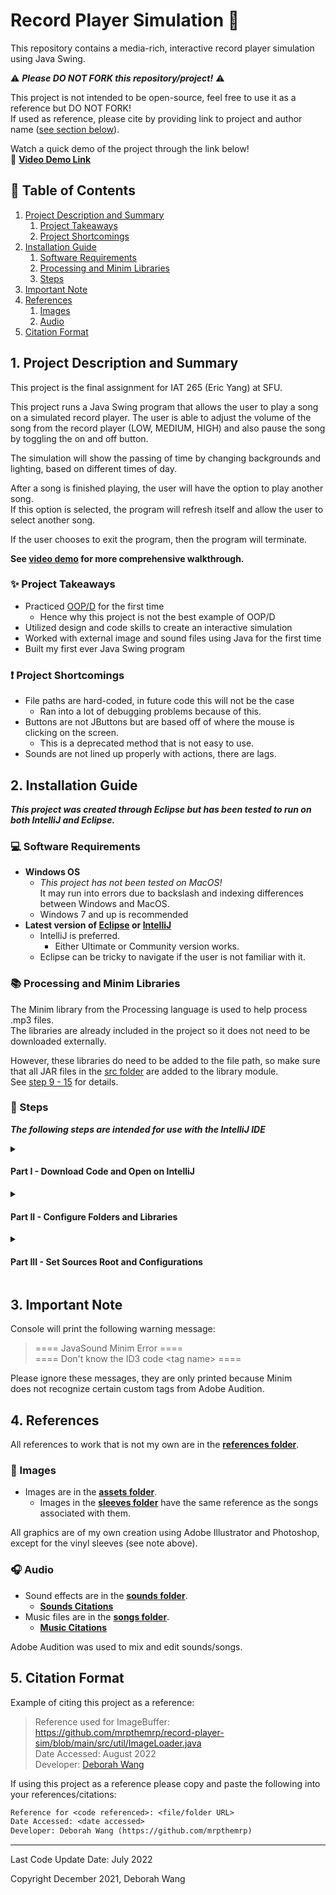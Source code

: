 # Record Player Simulation :dvd:

This repository contains a media-rich, interactive record player simulation using Java Swing.

:warning: ***Please DO NOT FORK this repository/project!*** :warning:

This project is not intended to be open-source, feel free to use it as a reference but DO NOT FORK!  
If used as reference, please cite by providing link to project and author name \([see section below](#citation-format)\).

  
Watch a quick demo of the project through the link below!  
:vhs: **[Video Demo Link](https://youtu.be/MswxSEbKJG8)**

## :bookmark_tabs: Table of Contents
1. [Project Description and Summary](#1-project-description-and-summary)
   1. [Project Takeaways](#sparkles-project-takeaways)
   2. [Project Shortcomings](#exclamation-project-shortcomings)
2. [Installation Guide](#2-installation-guide)
   1. [Software Requirements](#computer-software-requirements)
   2. [Processing and Minim Libraries](#books-processing-and-minim-libraries)
   3. [Steps](#memo-steps)
3. [Important Note](#3-important-note)
4. [References](#4-references)
    1. [Images](#art-images)
    2. [Audio](#headphones-audio)
5. [Citation Format](#5-citation-format)

## 1. Project Description and Summary

This project is the final assignment for IAT 265 \(Eric Yang\) at SFU.

This project runs a Java Swing program that allows the user to play a song on a simulated record player. The user is able to adjust the volume of the song from the record player (LOW, MEDIUM, HIGH) and also pause the song by toggling the on and off button. 

The simulation will show the passing of time by changing backgrounds and lighting, based on different times of day. 

After a song is finished playing, the user will have the option to play another song.  
If this option is selected, the program will refresh itself and allow the user to select another song.

If the user chooses to exit the program, then the program will terminate.

**See [video demo](#record-player-simulation-dvd) for more comprehensive walkthrough.**

### :sparkles: Project Takeaways

- Practiced [OOP/D](https://en.wikipedia.org/wiki/Object-oriented_programming) for the first time
    - Hence why this project is not the best example of OOP/D
- Utilized design and code skills to create an interactive simulation
- Worked with external image and sound files using Java for the first time
- Built my first ever Java Swing program

### :exclamation: Project Shortcomings

- File paths are hard-coded, in future code this will not be the case
    - Ran into a lot of debugging problems because of this.
- Buttons are not JButtons but are based off of where the mouse is clicking on the screen.
    - This is a deprecated method that is not easy to use.
- Sounds are not lined up properly with actions, there are lags.

## 2. Installation Guide
***This project was created through Eclipse but has been tested to run on both IntelliJ and Eclipse.***

### :computer: Software Requirements
- **Windows OS** 
  - *This project has not been tested on MacOS!*  
    It may run into errors due to backslash and indexing differences between Windows and MacOS.
  - Windows 7 and up is recommended
- **Latest version of [Eclipse](https://www.eclipse.org/downloads/) or [IntelliJ](https://www.jetbrains.com/idea/download/#section=windows)**
  - IntelliJ is preferred.
    - Either Ultimate or Community version works.
  - Eclipse can be tricky to navigate if the user is not familiar with it.

### :books: Processing and Minim Libraries
The Minim library from the Processing language is used to help process .mp3 files.  
The libraries are already included in the project so it does not need to be downloaded externally.

However, these libraries do need to be added to the file path, so make sure that all JAR files in the [src folder](/main/src) are added to the library module.  
See [step 9 - 15](#memo-steps) for details.

### :memo: Steps
***The following steps are intended for use with the IntelliJ IDE***

<details><summary><h4>Part I - Download Code and Open on IntelliJ</h4></summary><br>

1. Download this project as a **ZIP file**.
    - Click **'Code'** and then **'Download ZIP'**.
2. Unzip the main folder - **'record-player-sim-main'**.
    - This may take a few minutes, make sure your machine has ample space!
3. Open **IntelliJ** and select **'Open'** or 'Open Project'.
4. **Locate** where the **unzipped folder** from step 2 is on your machine. Click on the folder to open the project.
    - Click 'Trust Project' when the pop-up appears.
    - The project will now open.
</details>
<details><summary><h4>Part II - Configure Folders and Libraries</h4></summary><br>

5. Configure the SDK by **File > Project Structure > Project Settings > Project**
    - *We will set the JDK, Language Level, and Compiler output here.*
6. Select ***JDK 16***
    - It is HIGHLY important that JDK 16 is used! Project will not run otherwise.
    - JDK 16.0.2 is preferred.
7. Select **'Language Level' to be 16**
    - If language level is not 16, the project will not run.
8. Set **'Compiler output:'** to the out folder in the project folder
    - Path: **record-player-sim-main/out**
9. Go to **Libraries** which is **also under Project Settings**
10. **Click on the "+" button** to add a library
11. **Click "Java"** from the library options
12. **Add 'core.jar'** and only this one jar!
    - Path: **record-player-sim-main/src/core.jar**
13. Once the core.jar is added, **click on the '+' under the core library**
    - It should say 'Add Alt+Insert' on mouse hover
14. Now **add all the remaining jar files** under the src folder
    - Add all at the same time by holding down 'Shift' and selecting all.
15. Click **'Apply'** and then **'OK'**
</details>
<details><summary><h4>Part III - Set Sources Root and Configurations</h4></summary><br>

16. **Find the 'src' folder** in the project directory
17. Right-click and **go to 'Mark Directory as'**
18. **Click on 'Sources Root'** from the listed options
    - The folder colour should turn blue after clicking.
19. Let IntelliJ reconfigure things and once it is done, *go to click on 'Current File' to edit run configurations**
    - Located near the run button; top right bar.
20. Click **'Edit Configurations...'** and then **'Add new configuration...'**
21. Click **'Application'** on the pop-up
22. Under **'Build and run'** set SDK to 16 if not already, **type 'main.RoomApp' in the Main class bar**
    - The bar will be highlighted red if no main class is specified.
23. In **'Working directory:'** set the directory to **'src'**
    - It currently is just the record-player-sim-main folder which will not allow the program to run correctly.
24. **Change the name of the build** to something meaningful like 'RoomApp'
    - On default it is just 'Unnamed'
25. Click **'Apply'** and then **'OK'**
26. The project is now ready to run!
</details>

## 3. Important Note
Console will print the following warning message:

> ==== JavaSound Minim Error ====  
> ==== Don't know the ID3 code \<tag name\> ====

Please ignore these messages, they are only printed because Minim  
does not recognize certain custom tags from Adobe Audition.

## 4. References
All references to work that is not my own are in the **[references folder](/references)**.

### :art: Images
- Images are in the **[assets folder](/assets)**.
  - Images in the **[sleeves folder](/assets/sleeves)** have the same reference as the songs associated with them.

All graphics are of my own creation using Adobe Illustrator and Photoshop, except for the vinyl sleeves (see note above).  


### :headphones: Audio
- Sound effects are in the **[sounds folder](/assets/sounds)**.
  - **[Sounds Citations](/references/SoundsReferencesDoc.txt)**
- Music files are in the **[songs folder](/assets/songs)**.
  - **[Music Citations](/references/SongsReferencesDoc.txt)**

Adobe Audition was used to mix and edit sounds/songs.

## 5. Citation Format
Example of citing this project as a reference:
> Reference used for ImageBuffer: https://github.com/mrpthemrp/record-player-sim/blob/main/src/util/ImageLoader.java  
> Date Accessed: August 2022  
> Developer: [Deborah Wang](https://github.com/mrpthemrp)

If using this project as a reference please copy and paste the following into your references/citations:
```diff
Reference for <code referenced>: <file/folder URL>
Date Accessed: <date accessed>
Developer: Deborah Wang (https://github.com/mrpthemrp)
```

---
Last Code Update Date: July 2022

Copyright December 2021, Deborah Wang
